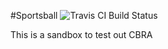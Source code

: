 #Sportsball
![Travis CI Build Status](https://travis-ci.org/hansondr/sportsball.svg)

This is a sandbox to test out CBRA 

